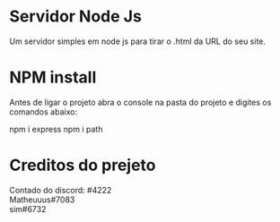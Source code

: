 # Servidor Node Js
Um servidor simples em node js para tirar o .html da URL do seu site.

# NPM install
Antes de ligar o projeto abra o console na pasta do projeto e digites os comandos abaixo:

npm i express
npm i path

# Creditos do prejeto

Contado do discord:
<Mailo/>#4222<br>Matheuuus#7083<br>sim#6732
